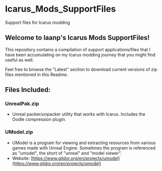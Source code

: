 # Icarus_Mods_SupportFiles
Support files for Icarus modding

## Welcome to laanp's Icarus Mods SupportFiles!
This repository contains a compilation of support applications/files that I have been accumulating on my Icarus modding journey that you might find useful as well.

Feel free to browse the "Latest" section to download current versions of zip files mentioned in this Readme.

Files Included:
---------------------------------------------------------------------------------------------------------------
### UnrealPak.zip
- Unreal packer/unpacker utility that works with Icarus.  Includes the Oodle compression plugin.

### UModel.zip
- UModel is a program for viewing and extracting resources from various games made with Unreal Engine. Sometimes the program is referenced as "umodel", the short of "unreal" and "model viewer".
- Website: [https://www.gildor.org/en/projects/umodel](https://www.gildor.org/en/projects/umodel)
